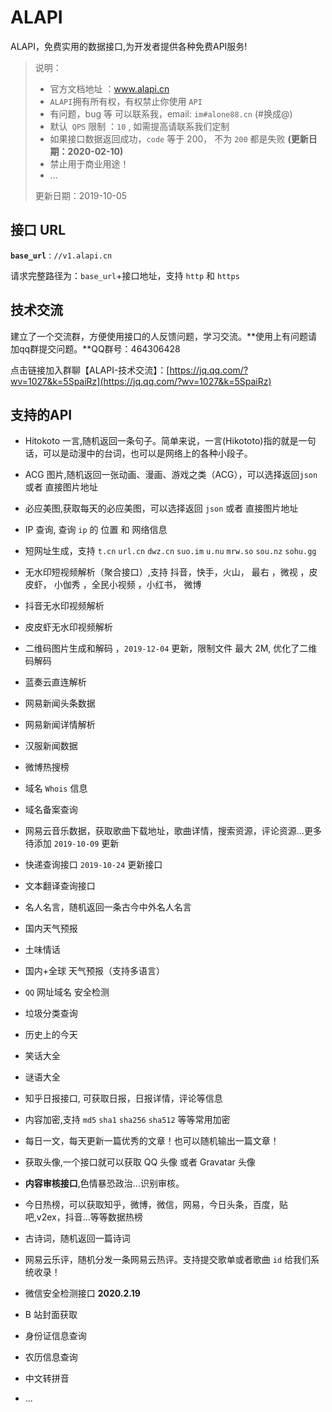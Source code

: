 # ALAPI
ALAPI，免费实用的数据接口,为开发者提供各种免费API服务!


> 说明：
>
> - 官方文档地址 ：www.alapi.cn
> - `ALAPI`拥有所有权，有权禁止你使用 `API `
> - 有问题，bug 等 可以联系我，email: `im#alone88.cn`  (#换成@)
> - 默认` QPS` 限制 ：`10` , 如需提高请联系我们定制
> - 如果接口数据返回成功，`code` 等于 200， 不为 `200` 都是失败 **(更新日期：2020-02-10)**
> - 禁止用于商业用途！
> - ...
>
> 更新日期：2019-10-05
>
> 



## 接口 URL

**`base_url`**  :   `//v1.alapi.cn`

请求完整路径为：`base_url`+接口地址，支持 `http` 和 `https`

## 技术交流

建立了一个交流群，方便使用接口的人反馈问题，学习交流。**使用上有问题请加qq群提交问题。**QQ群号：464306428

点击链接加入群聊【ALAPI-技术交流】：[https://jq.qq.com/?wv=1027&k=5SpaiRz](https://jq.qq.com/?wv=1027&k=5SpaiRz)

## 支持的API 

- Hitokoto 一言,随机返回一条句子。简单来说，一言(Hikototo)指的就是一句话，可以是动漫中的台词，也可以是网络上的各种小段子。

- ACG 图片,随机返回一张动画、漫画、游戏之类（ACG），可以选择返回`json` 或者 直接图片地址

- 必应美图,获取每天的必应美图，可以选择返回 `json`  或者 直接图片地址

- IP 查询, 查询 `ip` 的 位置 和 网络信息

- 短网址生成，支持 `t.cn`  `url.cn`  `dwz.cn`  `suo.im` `u.nu` `mrw.so` `sou.nz` `sohu.gg`

- 无水印短视频解析（聚合接口）,支持 抖音，快手，火山， 最右 ，微视 ，皮皮虾， 小伽秀 ，全民小视频 ，小红书， 微博

- 抖音无水印视频解析

- 皮皮虾无水印视频解析

- 二维码图片生成和解码 ，`2019-12-04` 更新，限制文件 最大 2M, 优化了二维码解码

- 蓝奏云直连解析

- 网易新闻头条数据

- 网易新闻详情解析

- 汉服新闻数据

- 微博热搜榜

- 域名 `Whois`  信息

- 域名备案查询

- 网易云音乐数据，获取歌曲下载地址，歌曲详情，搜索资源，评论资源...更多待添加 `2019-10-09`  更新 

- 快递查询接口 `2019-10-24` 更新接口

- 文本翻译查询接口

- 名人名言，随机返回一条古今中外名人名言

- 国内天气预报

- 土味情话

- 国内+全球 天气预报（支持多语言）

- `QQ` 网址域名 安全检测

- 垃圾分类查询

- 历史上的今天

- 笑话大全

- 谜语大全

- 知乎日报接口, 可获取日报，日报详情，评论等信息

- 内容加密,支持 `md5`  `sha1` `sha256`  `sha512` 等等常用加密  

- 每日一文，每天更新一篇优秀的文章！也可以随机输出一篇文章！

- 获取头像,一个接口就可以获取 QQ 头像 或者 Gravatar 头像

- **内容审核接口**,色情暴恐政治...识别审核。

- 今日热榜，可以获取知乎，微博，微信，网易，今日头条，百度，贴吧,v2ex，抖音...等等数据热榜

- 古诗词，随机返回一篇诗词

- 网易云乐评，随机分发一条网易云热评。支持提交歌单或者歌曲 `id` 给我们系统收录！

- 微信安全检测接口 **2020.2.19**

- B 站封面获取

- 身份证信息查询

- 农历信息查询

- 中文转拼音

- ...

  